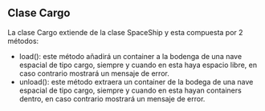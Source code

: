 **Clase Cargo**
-
La clase Cargo extiende de la clase SpaceShip y esta compuesta por 2 métodos: 

- load(): 
este método añadirá un container a la bodenga de una nave espacial de tipo cargo, siempre y cuando en esta haya espacio libre, en caso contrario mostrará un mensaje de error.
- unload(): 
este método extraera un container de la bodega de una nave espacial de tipo cargo, siempre y cuando en esta hayan containers dentro, en caso contrario mostrará un mensaje de error.